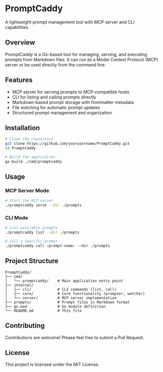 # PromptCaddy

A lightweight prompt management tool with MCP server and CLI capabilities.

## Overview

PromptCaddy is a Go-based tool for managing, serving, and executing prompts from Markdown files. It can run as a Model Context Protocol (MCP) server or be used directly from the command line.

## Features

- MCP server for serving prompts to MCP-compatible hosts
- CLI for listing and calling prompts directly
- Markdown-based prompt storage with frontmatter metadata
- File watching for automatic prompt updates
- Structured prompt management and organization

## Installation

```bash
# Clone the repository
git clone https://github.com/yourusername/PromptCaddy.git
cd PromptCaddy

# Build the application
go build ./cmd/promptcaddy
```

## Usage

### MCP Server Mode
```bash
# Start the MCP server
./promptcaddy serve --dir ./prompts
```

### CLI Mode
```bash
# List available prompts
./promptcaddy list --dir ./prompts

# Call a specific prompt
./promptcaddy call <prompt-name> --dir ./prompts
```

## Project Structure

```
PromptCaddy/
├── cmd/
│   └── promptcaddy/    # Main application entry point
├── internal/
│   ├── cli/            # CLI commands (list, call)
│   ├── core/           # Core functionality (prompter, watcher)
│   └── server/         # MCP server implementation
├── prompts/            # Prompt files in Markdown format
├── go.mod              # Go module definition
└── README.md           # This file
```

## Contributing

Contributions are welcome! Please feel free to submit a Pull Request.

## License

This project is licensed under the MIT License.
